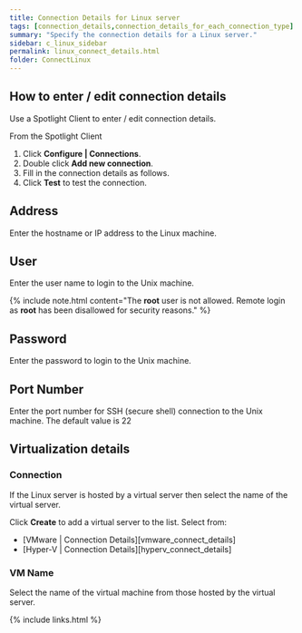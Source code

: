 ```yaml
---
title: Connection Details for Linux server
tags: [connection_details,connection_details_for_each_connection_type]
summary: "Specify the connection details for a Linux server."
sidebar: c_linux_sidebar
permalink: linux_connect_details.html
folder: ConnectLinux
---
```



## How to enter / edit connection details

Use a Spotlight Client to enter / edit connection details.

From the Spotlight Client

1.  Click **Configure \| Connections**.
2.  Double click **Add new connection**.
3.  Fill in the connection details as follows.
4.  Click **Test** to test the connection.


## Address
Enter the hostname or IP address to the Linux machine.

## User
Enter the user name to login to the Unix machine.

{% include note.html content="The **root** user is not allowed. Remote login as **root** has been disallowed for security reasons." %}

## Password
Enter the password to login to the Unix machine.

## Port Number
Enter the port number for SSH (secure shell) connection to the Unix machine. The default value is 22


## Virtualization details

### Connection

If the Linux server is hosted by a virtual server then select the name of the virtual server.

Click **Create** to add a virtual server to the list. Select from:

* [VMware \| Connection Details][vmware_connect_details]
* [Hyper-V \| Connection Details][hyperv_connect_details]


### VM Name
Select the name of the virtual machine from those hosted by the virtual server.


{% include links.html %}
